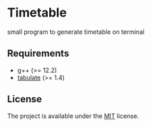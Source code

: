 # Timetable
small program to generate timetable on terminal

## Requirements

- g++ (>= 12.2)
- [tabulate](https://github.com/p-ranav/tabulate) (>= 1.4)

## License
The project is available under the [MIT](https://opensource.org/licenses/MIT) license.
